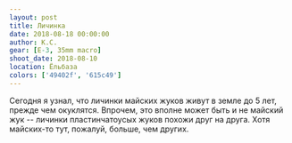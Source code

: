 ```yaml
---
layout: post
title: Личинка
date: 2018-08-18 00:00:00
author: К.С.
gear: [E-3, 35mm macro]
shoot_date: 2018-08-10
location: Ёльбаза
colors: ['49402f', '615c49']
---
```

Сегодня я узнал, что личинки майских жуков живут в земле до 5 лет, прежде чем окуклятся. Впрочем, это вполне может быть и не майский жук -- личинки пластинчатоусых жуков похожи друг на друга. Хотя майских-то тут, пожалуй, больше, чем других.
